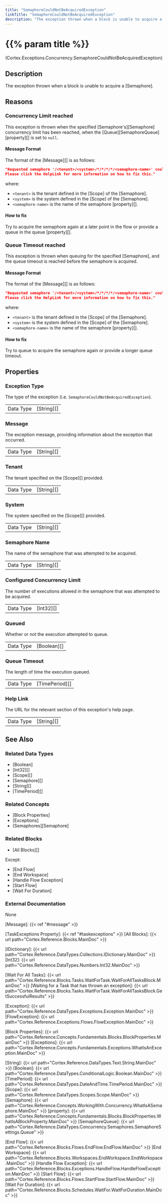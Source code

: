 ```yaml
---
title: "SemaphoreCouldNotBeAcquiredException"
linkTitle: "SemaphoreCouldNotBeAcquiredException"
description: "The exception thrown when a block is unable to acquire a semaphore."
---
```


# {{% param title %}}

<p class="namespace">(Cortex.Exceptions.Concurrency.SemaphoreCouldNotBeAcquiredException)</p>

## Description

The exception thrown when a block is unable to acquire a [Semaphore].

## Reasons

### Concurrency Limit reached

This exception is thrown when the specified [Semaphore's][Semaphore] concurrency limit has been reached, when the [Queue][SemaphoreQueue] [property][] is set to `null`.

#### Message Format

The format of the [Message][] is as follows:

```json
"Requested semaphore '/<tenant>/<system>/*/*/*/*/<semaphore-name>' could not be acquired.
Please click the HelpLink for more information on how to fix this."
```

where:

* `<tenant>` is the tenant defined in the [Scope] of the [Semaphore].
* `<system>` is the system defined in the [Scope] of the [Semaphore].
* `<semaphore-name>` is the name of the semaphore [property][].

#### How to fix

Try to acquire the semaphore again at a later point in the flow or provide a queue in the queue [property][].

### Queue Timeout reached

This exception is thrown when queuing for the specified [Semaphore], and the queue timeout is reached before the semaphore is acquired.

#### Message Format

The format of the [Message][] is as follows:

```json
"Requested semaphore '/<tenant>/<system>/*/*/*/*/<semaphore-name>' could not be acquired.
Please click the HelpLink for more information on how to fix this."
```

where:

* `<tenant>` is the tenant defined in the [Scope] of the [Semaphore].
* `<system>` is the system defined in the [Scope] of the [Semaphore].
* `<semaphore-name>` is the name of the semaphore [property][].

#### How to fix

Try to queue to acquire the semaphore again or provide a longer queue timeout.

## Properties

### Exception Type

The type of the exception (i.e. `SemaphoreCouldNotBeAcquiredException`).

| | |
|-----------|------------|
| Data Type | [String][] |

### Message

The exception message, providing information about the exception that occurred.

| | |
|-----------|------------|
| Data Type | [String][] |

### Tenant

The tenant specified on the [Scope][] provided.

| | |
|-----------|---------------------------|
| Data Type | [String][] |

### System

The system specified on the [Scope][] provided.

| | |
|-----------|---------------------------|
| Data Type | [String][] |

### Semaphore Name

The name of the semaphore that was attempted to be acquired.

| | |
|-----------|------------|
| Data Type | [String][] |

### Configured Concurrency Limit

The number of executions allowed in the semaphore that was attempted to be acquired.

| | |
|-----------|------------|
| Data Type | [Int32][] |

### Queued

Whether or not the execution attempted to queue.

| | |
|-----------|------------|
| Data Type | [Boolean][] |

### Queue Timeout

The length of time the execution queued.

| | |
|-----------|------------|
| Data Type | [TimePeriod][] |

### Help Link

The URL for the relevant section of this exception's help page.

| | |
|-----------|------------|
| Data Type | [String][] |

## See Also

### Related Data Types

* [Boolean]
* [Int32][]
* [Scope][]
* [Semaphore][]
* [String][]
* [TimePeriod][]

### Related Concepts

* [Block Properties]
* [Exceptions]
* [Semaphores][Semaphore]

### Related Blocks

- [All Blocks][]


Except:
- [End Flow]
- [End Workspace]
- [Handle Flow Exception]
- [Start Flow]
- [Wait For Duration]

### External Documentation

None

[Message]: {{< ref "#message" >}}

[TaskExceptions Property]: {{< ref "#taskexceptions" >}}
[All Blocks]: {{< url path="Cortex.Reference.Blocks.MainDoc" >}}

[IDictionary]: {{< url path="Cortex.Reference.DataTypes.Collections.IDictionary.MainDoc" >}}
[Int32]: {{< url path="Cortex.Reference.DataTypes.Numbers.Int32.MainDoc" >}}

[Wait For All Tasks]: {{< url path="Cortex.Reference.Blocks.Tasks.WaitForTask.WaitForAllTasksBlock.MainDoc" >}}
[Waiting for a Task that has thrown an exception]: {{< url path="Cortex.Reference.Blocks.Tasks.WaitForTask.WaitForAllTasksBlock.GetSuccessfulResults" >}}

[Exception]: {{< url path="Cortex.Reference.DataTypes.Exceptions.Exception.MainDoc" >}}
[FlowException]: {{< url path="Cortex.Reference.Exceptions.Flows.FlowException.MainDoc" >}}

[Block Properties]: {{< url path="Cortex.Reference.Concepts.Fundamentals.Blocks.BlockProperties.MainDoc" >}}
[Exceptions]: {{< url path="Cortex.Reference.Concepts.Fundamentals.Exceptions.WhatIsAnException.MainDoc" >}}

[String]: {{< url path="Cortex.Reference.DataTypes.Text.String.MainDoc" >}}
[Boolean]: {{< url path="Cortex.Reference.DataTypes.ConditionalLogic.Boolean.MainDoc" >}}
[TimePeriod]: {{< url path="Cortex.Reference.DataTypes.DateAndTime.TimePeriod.MainDoc" >}}
[Scope]: {{< url path="Cortex.Reference.DataTypes.Scopes.Scope.MainDoc" >}}
[Semaphore]: {{< url path="Cortex.Reference.Concepts.WorkingWith.Concurrency.WhatIsASemaphore.MainDoc" >}}
[property]: {{< url path="Cortex.Reference.Concepts.Fundamentals.Blocks.BlockProperties.WhatIsABlockProperty.MainDoc" >}}
[SemaphoreQueue]: {{< url path="Cortex.Reference.DataTypes.Concurrency.Semaphores.SemaphoreSettings.Queue" >}}

[End Flow]: {{< url path="Cortex.Reference.Blocks.Flows.EndFlow.EndFlow.MainDoc" >}}
[End Workspace]: {{< url path="Cortex.Reference.Blocks.Workspaces.EndWorkspace.EndWorkspace.MainDoc" >}}
[Handle Flow Exception]: {{< url path="Cortex.Reference.Blocks.Exceptions.HandleFlow.HandleFlowException.MainDoc" >}}
[Start Flow]: {{< url path="Cortex.Reference.Blocks.Flows.StartFlow.StartFlow.MainDoc" >}}
[Wait For Duration]: {{< url path="Cortex.Reference.Blocks.Schedules.WaitFor.WaitForDuration.MainDoc" >}}

